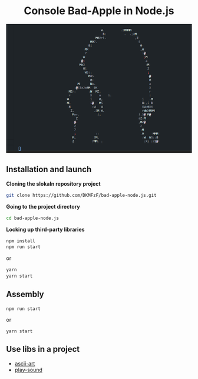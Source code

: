 <h1 align="center">Console Bad-Apple in Node.js</h1>

<div align="center">
  <img src="./screen/app_sreen.png" alt="app screen">
</div>

## Installation and launch
**Cloning the slokaln repository project**
```Bash
git clone https://github.com/DKMFzF/bad-apple-node.js.git
```

**Going to the project directory**
```Bash
cd bad-apple-node.js
```

**Locking up third-party libraries**
```Bash
npm install
npm run start
```

or

```Bash
yarn
yarn start
```

## Assembly

```
npm run start
```

or

```
yarn start
```

## Use libs in a project

- [ascii-art](https://www.npmjs.com/package/ascii-art)
- [play-sound](https://www.npmjs.com/package/play-sound)